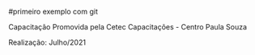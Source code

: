 #primeiro exemplo com git

Capacitação Promovida pela Cetec Capacitações - Centro Paula Souza

Realização: Julho/2021 
